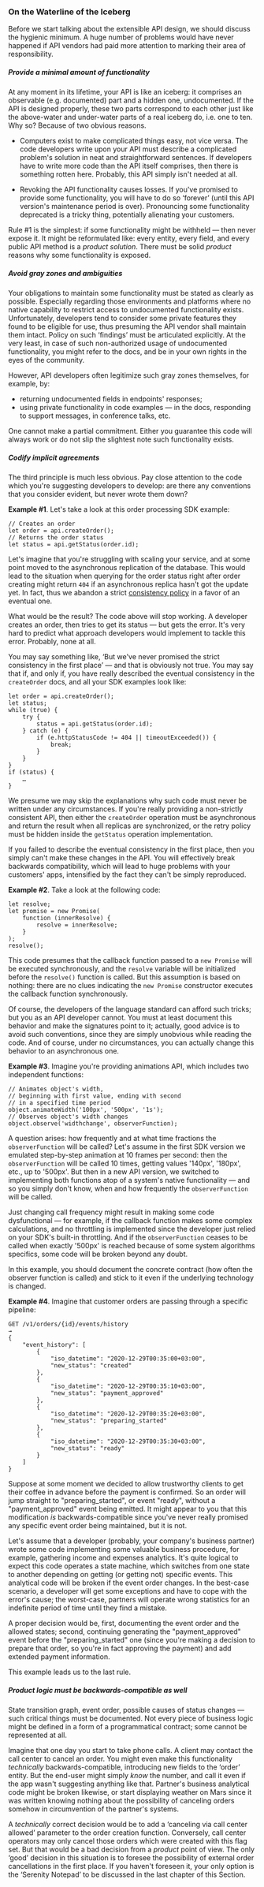 ### On the Waterline of the Iceberg

Before we start talking about the extensible API design, we should discuss the hygienic minimum. A huge number of problems would have never happened if API vendors had paid more attention to marking their area of responsibility.

##### Provide a minimal amount of functionality

At any moment in its lifetime, your API is like an iceberg: it comprises an observable (e.g. documented) part and a hidden one, undocumented. If the API is designed properly, these two parts correspond to each other just like the above-water and under-water parts of a real iceberg do, i.e. one to ten. Why so? Because of two obvious reasons.

  * Computers exist to make complicated things easy, not vice versa. The code developers write upon your API must describe a complicated problem's solution in neat and straightforward sentences. If developers have to write more code than the API itself comprises, then there is something rotten here. Probably, this API simply isn't needed at all.

  * Revoking the API functionality causes losses. If you've promised to provide some functionality, you will have to do so ‘forever’ (until this API version's maintenance period is over). Pronouncing some functionality deprecated is a tricky thing, potentially alienating your customers.

Rule \#1 is the simplest: if some functionality might be withheld — then never expose it. It might be reformulated like: every entity, every field, and every public API method is a *product solution*. There must be solid *product* reasons why some functionality is exposed.

##### Avoid gray zones and ambiguities

Your obligations to maintain some functionality must be stated as clearly as possible. Especially regarding those environments and platforms where no native capability to restrict access to undocumented functionality exists. Unfortunately, developers tend to consider some private features they found to be eligible for use, thus presuming the API vendor shall maintain them intact. Policy on such ‘findings’ must be articulated explicitly. At the very least, in case of such non-authorized usage of undocumented functionality, you might refer to the docs, and be in your own rights in the eyes of the community.

However, API developers often legitimize such gray zones themselves, for example, by:

  * returning undocumented fields in endpoints' responses;
  * using private functionality in code examples — in the docs, responding to support messages, in conference talks, etc.

One cannot make a partial commitment. Either you guarantee this code will always work or do not slip the slightest note such functionality exists.

##### Codify implicit agreements

The third principle is much less obvious. Pay close attention to the code which you're suggesting developers to develop: are there any conventions that you consider evident, but never wrote them down?

**Example \#1**. Let's take a look at this order processing SDK example:
```
// Creates an order
let order = api.createOrder();
// Returns the order status
let status = api.getStatus(order.id);
```

Let's imagine that you're struggling with scaling your service, and at some point moved to the asynchronous replication of the database. This would lead to the situation when querying for the order status right after order creating might return `404` if an asynchronous replica hasn't got the update yet. In fact, thus we abandon a strict [consistency policy](https://en.wikipedia.org/wiki/Consistency_model) in a favor of an eventual one.

What would be the result? The code above will stop working. A developer creates an order, then tries to get its status — but gets the error. It's very hard to predict what approach developers would implement to tackle this error. Probably, none at all.

You may say something like, ‘But we've never promised the strict consistency in the first place’ — and that is obviously not true. You may say that if, and only if, you have really described the eventual consistency in the `createOrder` docs, and all your SDK examples look like:

```
let order = api.createOrder();
let status;
while (true) {
    try {
        status = api.getStatus(order.id);
    } catch (e) {
        if (e.httpStatusCode != 404 || timeoutExceeded()) {
            break;
        }
    }
}
if (status) {
    …
}
```

We presume we may skip the explanations why such code must never be written under any circumstances. If you're really providing a non-strictly consistent API, then either the `createOrder` operation must be asynchronous and return the result when all replicas are synchronized, or the retry policy must be hidden inside the `getStatus` operation implementation.

If you failed to describe the eventual consistency in the first place, then you simply can't make these changes in the API. You will effectively break backwards compatibility, which will lead to huge problems with your customers' apps, intensified by the fact they can't be simply reproduced.

**Example \#2**. Take a look at the following code:

```
let resolve;
let promise = new Promise(
    function (innerResolve) {
        resolve = innerResolve;
    }
);
resolve();
```

This code presumes that the callback function passed to a `new Promise` will be executed synchronously, and the `resolve` variable will be initialized before the `resolve()` function is called. But this assumption is based on nothing: there are no clues indicating the `new Promise` constructor executes the callback function synchronously.

Of course, the developers of the language standard can afford such tricks; but you as an API developer cannot. You must at least document this behavior and make the signatures point to it; actually, good advice is to avoid such conventions, since they are simply unobvious while reading the code. And of course, under no circumstances, you can actually change this behavior to an asynchronous one.

**Example \#3**. Imagine you're providing animations API, which includes two independent functions:

```
// Animates object's width,
// beginning with first value, ending with second
// in a specified time period
object.animateWidth('100px', '500px', '1s');
// Observes object's width changes
object.observe('widthchange', observerFunction);
```

A question arises: how frequently and at what time fractions the `observerFunction` will be called? Let's assume in the first SDK version we emulated step-by-step animation at 10 frames per second: then the `observerFunction` will be called 10 times, getting values '140px', '180px', etc., up to '500px'. But then in a new API version, we switched to implementing both functions atop of a system's native functionality — and so you simply don't know, when and how frequently the `observerFunction` will be called.

Just changing call frequency might result in making some code dysfunctional — for example, if the callback function makes some complex calculations, and no throttling is implemented since the developer just relied on your SDK's built-in throttling. And if the `observerFunction` ceases to be called when exactly '500px' is reached because of some system algorithms specifics, some code will be broken beyond any doubt.

In this example, you should document the concrete contract (how often the observer function is called) and stick to it even if the underlying technology is changed.

**Example \#4**. Imagine that customer orders are passing through a specific pipeline:

```
GET /v1/orders/{id}/events/history
→
{
    "event_history": [
        {
            "iso_datetime": "2020-12-29T00:35:00+03:00",
            "new_status": "created"
        },
        {
            "iso_datetime": "2020-12-29T00:35:10+03:00",
            "new_status": "payment_approved"
        },
        {
            "iso_datetime": "2020-12-29T00:35:20+03:00",
            "new_status": "preparing_started"
        },
        {
            "iso_datetime": "2020-12-29T00:35:30+03:00",
            "new_status": "ready"
        }
    ]
}
```

Suppose at some moment we decided to allow trustworthy clients to get their coffee in advance before the payment is confirmed. So an order will jump straight to "preparing_started", or event "ready", without a "payment_approved" event being emitted. It might appear to you that this modification *is* backwards-compatible since you've never really promised any specific event order being maintained, but it is not.

Let's assume that a developer (probably, your company's business partner) wrote some code implementing some valuable business procedure, for example, gathering income and expenses analytics. It's quite logical to expect this code operates a state machine, which switches from one state to another depending on getting (or getting not) specific events. This analytical code will be broken if the event order changes. In the best-case scenario, a developer will get some exceptions and have to cope with the error's cause; the worst-case, partners will operate wrong statistics for an indefinite period of time until they find a mistake.

A proper decision would be, first, documenting the event order and the allowed states; second, continuing generating the "payment_approved" event before the "preparing_started" one (since you're making a decision to prepare that order, so you're in fact approving the payment) and add extended payment information.

This example leads us to the last rule.

##### Product logic must be backwards-compatible as well

State transition graph, event order, possible causes of status changes — such critical things must be documented. Not every piece of business logic might be defined in a form of a programmatical contract; some cannot be represented at all.

Imagine that one day you start to take phone calls. A client may contact the call center to cancel an order. You might even make this functionality *technically* backwards-compatible, introducing new fields to the ‘order’ entity. But the end-user might simply *know* the number, and call it even if the app wasn't suggesting anything like that. Partner's business analytical code might be broken likewise, or start displaying weather on Mars since it was written knowing nothing about the possibility of canceling orders somehow in circumvention of the partner's systems.

A *technically* correct decision would be to add a ‘canceling via call center allowed’ parameter to the order creation function. Conversely, call center operators may only cancel those orders which were created with this flag set. But that would be a bad decision from a *product* point of view. The only ‘good’ decision in this situation is to foresee the possibility of external order cancellations in the first place. If you haven't foreseen it, your only option is the ‘Serenity Notepad’ to be discussed in the last chapter of this Section.